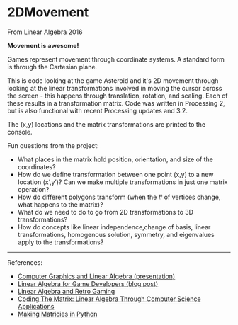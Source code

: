 # 2DMovement
From Linear Algebra 2016

**Movement is awesome!**

Games represent movement through coordinate systems. A standard form is through the Cartesian plane.

This is code looking at the game Asteroid and it's 2D movement through looking at the linear transformations involved in moving the cursor across the screen - this happens through translation, rotation, and scaling. Each of these results in a transformation matrix. Code was written in Processing 2, but is also functional with recent Processing updates and 3.2.

The (x,y) locations and the matrix transformations are printed to the console.

Fun questions from the project:
* What places in the matrix hold position, orientation, and size of the coordinates?
* How do we define transformation between one point (x,y) to a new location (x’,y’)? Can we make multiple transformations in just one matrix operation?
* How do different polygons transform (when the # of vertices change, what happens to the matrix)?
* What do we need to do to go from 2D transformations to 3D transformations?
* How do concepts like linear independence,change of basis, linear transformations, homogenous solution, symmetry, and eigenvalues apply to the transformations?

---

References:
* [Computer Graphics and Linear Algebra (presentation)](https://math.dartmouth.edu/archive/m22s07/public_html/VectorSlides.pdf)
* [Linear Algebra for Game Developers (blog post)](http://blog.wolfire.com/2009/07/linear-algebra-for-game-developers-part-1/) 
* [Linear Algebra and Retro Gaming](http://web.csulb.edu/~jchang9/m247/m247_sp12_Daniel_Kris_James_Walter.pdf)
* [Coding The Matrix: Linear Algebra Through Computer Science Applications](http://codingthematrix.com/)
* [Making Matricies in Python](http://docs.scipy.org/doc/numpy/reference/generated/numpy.matrix.html)
